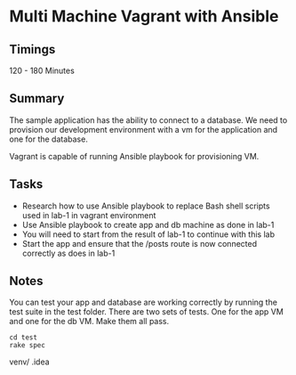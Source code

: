 # Multi Machine Vagrant with Ansible

## Timings

120 - 180 Minutes

## Summary

The sample application has the ability to connect to a database. We need to provision our development environment with a vm for the application and one for the database.

Vagrant is capable of running Ansible playbook for provisioning VM.

## Tasks

* Research how to use Ansible playbook to replace Bash shell scripts used in lab-1 in vagrant environment
* Use Ansible playbook to create app and db machine as done in lab-1
* You will need to start from the result of lab-1 to continue with this lab
* Start the app and ensure that the /posts route is now connected correctly as does in lab-1

## Notes

You can test your app and database are working correctly by running the test suite in the test folder. There are two sets of tests. One for the app VM and one for the db VM. Make them all pass.

```
cd test
rake spec
```
venv/
.idea
